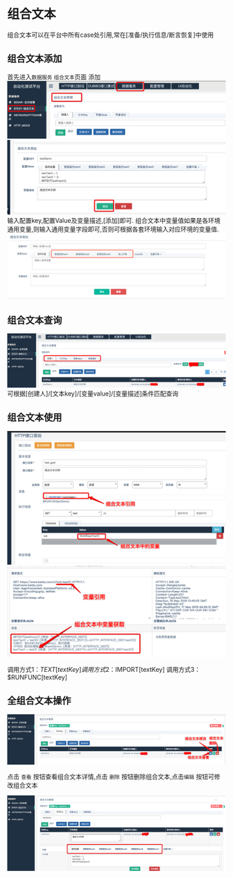 # 组合文本

组合文本可以在平台中所有case处引用,常在[准备/执行信息/断言恢复]中使用

## 组合文本添加
首先进入```数据服务``` ```组合文本```页面 添加
![图片](/image/接口测试平台数据服务组合文本.png)
![图片](/image/接口测试平台组合文本添加.png)
输入配置key,配置Value及变量描述,[添加]即可.
组合文本中变量值如果是各环境通用变量,则输入通用变量字段即可,否则可根据各套环境输入对应环境的变量值.
![图片](/image/接口测试平台组合文本环境变量.png)

## 组合文本查询

![图片](/image/接口测试平台组合文本查询.png)
可根据[创建人]/[文本key]/[变量value]/[变量描述]条件匹配查询

## 组合文本使用

![图片](/image/接口测试平台组合文本使用.png)
![图片](/image/接口测试平台组合文本使用结果.png)

调用方式1：$TEXT[textKey]
调用方式2：$IMPORT[textKey]
调用方式3：$RUNFUNC[textKey]

## 全组合文本操作

![图片](/image/接口测试平台组合文本操作.png)

点击 ```查看``` 按钮查看组合文本详情,点击 ```删除``` 按钮删除组合文本,点击```编辑``` 按钮可修改组合文本

![图片](/image/接口测试平台组合文本编辑.png)


